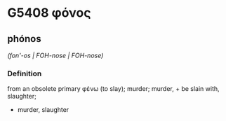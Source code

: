 # G5408 φόνος

## phónos

_(fon'-os | FOH-nose | FOH-nose)_

### Definition

from an obsolete primary φένω (to slay); murder; murder, + be slain with, slaughter; 

- murder, slaughter
